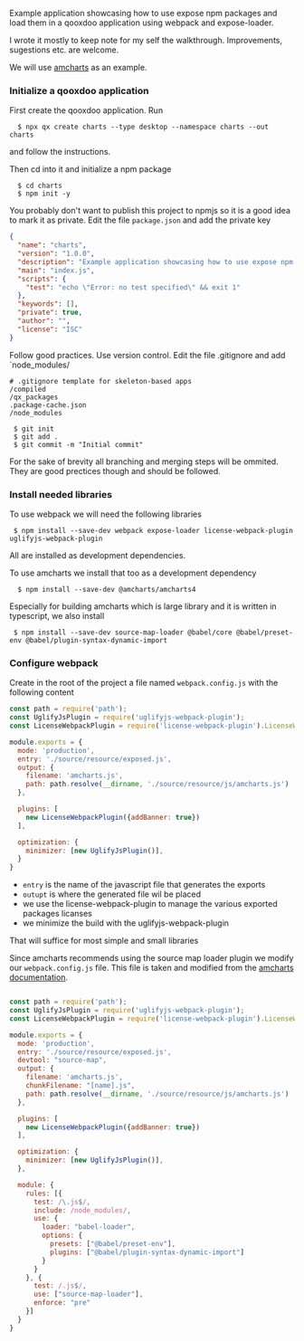 Example application showcasing how to use expose npm packages and 
load them in a qooxdoo application using webpack and expose-loader.

I wrote it mostly to keep note for my self the walkthrough. 
Improvements, sugestions etc. are welcome.

We will use [amcharts][amcharts] as an example.

### Initialize a qooxdoo application

First create the qooxdoo application. Run

```console
  $ npx qx create charts --type desktop --namespace charts --out charts
```

and follow the instructions.

Then cd into it and initialize a npm package

```console
  $ cd charts
  $ npm init -y
```

You probably don't want to publish this project to npmjs so it is a good
idea to mark it as private. Edit the file `package.json` and add the private
key

```json
{
  "name": "charts",
  "version": "1.0.0",
  "description": "Example application showcasing how to use expose npm packages and  load them in a qooxdoo application using webpack and expose-loader.",
  "main": "index.js",
  "scripts": {
    "test": "echo \"Error: no test specified\" && exit 1"
  },
  "keywords": [],
  "private": true,
  "author": "",
  "license": "ISC"
}
```

Follow good practices. Use version control. Edit the file .gitignore and add `node_modules/ 

```shell
# .gitignore template for skeleton-based apps
/compiled
/qx_packages
.package-cache.json
/node_modules
```

```console
 $ git init
 $ git add .
 $ git commit -m "Initial commit"
```

For the sake of brevity all branching and merging steps will be ommited.
They are good prectices though and should be followed.

### Install needed libraries

To use webpack we will need the following libraries

```console
 $ npm install --save-dev webpack expose-loader license-webpack-plugin uglifyjs-webpack-plugin
```

All are installed as development dependencies.

To use amcharts we install that too as a development dependency

```console
  $ npm install --save-dev @amcharts/amcharts4
```

Especially for building amcharts which is large library and
it is written in typescript, we also install

```console
 $ npm install --save-dev source-map-loader @babel/core @babel/preset-env @babel/plugin-syntax-dynamic-import
```

### Configure webpack

Create in the root of the project a file named `webpack.config.js` 
with the following content

```javascript
const path = require('path');
const UglifyJsPlugin = require('uglifyjs-webpack-plugin');
const LicenseWebpackPlugin = require('license-webpack-plugin').LicenseWebpackPlugin;

module.exports = {
  mode: 'production',
  entry: './source/resource/exposed.js',
  output: {
    filename: 'amcharts.js',
    path: path.resolve(__dirname, './source/resource/js/amcharts.js')
  },

  plugins: [
    new LicenseWebpackPlugin({addBanner: true})
  ],

  optimization: {
    minimizer: [new UglifyJsPlugin()],
  }
}
```

* `entry` is the name of the javascript file that generates the exports
* `outupt` is where the generated file wil be placed
* we use the license-webpack-plugin to manage the various exported packages licanses
* we minimize the build with the uglifyjs-webpack-plugin

That will suffice for most simple and small libraries

Since amcharts recommends using the source map loader plugin we modify
our `webpack.config.js` file. This file is taken and modified from the [amcharts
documentation][amwebpack].

```javascript

const path = require('path');
const UglifyJsPlugin = require('uglifyjs-webpack-plugin');
const LicenseWebpackPlugin = require('license-webpack-plugin').LicenseWebpackPlugin;

module.exports = {
  mode: 'production',
  entry: './source/resource/exposed.js',
  devtool: "source-map",
  output: {
    filename: 'amcharts.js',
    chunkFilename: "[name].js",
    path: path.resolve(__dirname, './source/resource/js/amcharts.js')
  },

  plugins: [
    new LicenseWebpackPlugin({addBanner: true})
  ],

  optimization: {
    minimizer: [new UglifyJsPlugin()],
  },

  module: {
    rules: [{
      test: /\.js$/,
      include: /node_modules/,
      use: {
        loader: "babel-loader",
        options: {
          presets: ["@babel/preset-env"],
          plugins: ["@babel/plugin-syntax-dynamic-import"]
        }
      }
    }, {
      test: /.js$/,
      use: ["source-map-loader"],
      enforce: "pre"
    }]
  }
}
```

[amcharts]: https://www.amcharts.com
[amwebpack]: https://www.amcharts.com/docs/v4/getting-started/integrations/using-webpack/
